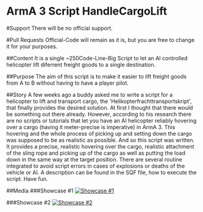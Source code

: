 # ArmA 3 Script HandleCargoLift

#Support
There will be no official support.

#Pull Requests
Official-Code will remain as it is, but you are free to change it for your purposes.

##Content
It is a single ~250Code-Line-Big Script to let an AI controlled helicopter lift diferrent freight goods to a single destination.

##Purpose
The aim of this script is to make it easier to lift freight goods from A to B without having to have a player pilot.

##Story
A few weeks ago a buddy asked me to write a script for a helicopter to lift and transport cargo, the 'Helikopterfrachttransportskript', that finally provides the desired solution. At first I thought that there would be something out there already. However, according to his research there are no scripts or tutorials that let you have an AI helicopter reliably hovering over a cargo (having it meter-precise is imperative) in ArmA 3. This hovering and the whole process of picking up and setting down the cargo was supposed to be as realistic as possible. And so this script was written. It provides a precise, realistic hovering over the cargo, realistic attachment of the sling rope and picking up of the cargo as well as putting the load down in the same way at the target position. There are several routine integrated to avoid script errors in cases of explosions or deaths of the vehicle or AI. A description can be found in the SQF file, how to execute the script. Have fun.

##Media
###Showcase #1
[![Showcase #1](https://i.ytimg.com/vi/M2ybK0lpJ94/sddefault.jpg)](https://www.youtube.com/watch?v=M2ybK0lpJ94?t=35s " ")


###Showcase #2
[![Showcase #2](https://i.ytimg.com/vi/myOga-KNvaU/sddefault.jpg)](https://www.youtube.com/watch?v=myOga-KNvaU)
